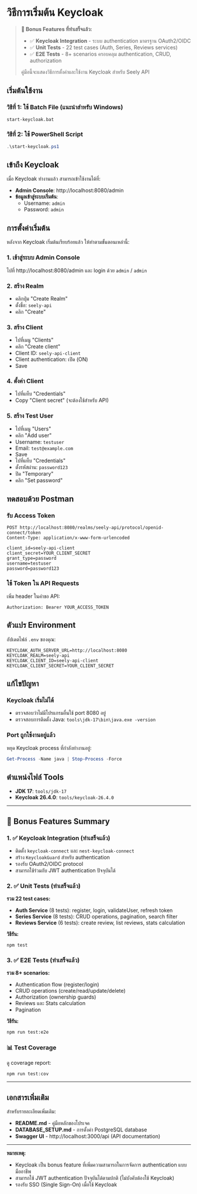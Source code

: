 # วิธีการเริ่มต้น Keycloak

> **🎉 Bonus Features ที่ทำเสร็จแล้ว:**
> - ✅ **Keycloak Integration** - ระบบ authentication มาตรฐาน OAuth2/OIDC
> - ✅ **Unit Tests** - 22 test cases (Auth, Series, Reviews services)
> - ✅ **E2E Tests** - 8+ scenarios ครอบคลุม authentication, CRUD, authorization
>
> คู่มือนี้จะแสดงวิธีการตั้งค่าและใช้งาน Keycloak สำหรับ Seely API

## เริ่มต้นใช้งาน

### วิธีที่ 1: ใช้ Batch File (แนะนำสำหรับ Windows)
```bash
start-keycloak.bat
```

### วิธีที่ 2: ใช้ PowerShell Script
```powershell
.\start-keycloak.ps1
```

## เข้าถึง Keycloak

เมื่อ Keycloak ทำงานแล้ว สามารถเข้าใช้งานได้ที่:

- **Admin Console**: http://localhost:8080/admin
- **ข้อมูลเข้าสู่ระบบเริ่มต้น**:
  - Username: `admin`
  - Password: `admin`

## การตั้งค่าเริ่มต้น

หลังจาก Keycloak เริ่มต้นเรียบร้อยแล้ว ให้ทำตามขั้นตอนเหล่านี้:

### 1. เข้าสู่ระบบ Admin Console
ไปที่ http://localhost:8080/admin และ login ด้วย `admin` / `admin`

### 2. สร้าง Realm
- คลิกปุ่ม "Create Realm"
- ตั้งชื่อ: `seely-api`
- คลิก "Create"

### 3. สร้าง Client
- ไปที่เมนู "Clients"
- คลิก "Create client"
- Client ID: `seely-api-client`
- Client authentication: เปิด (ON)
- Save

### 4. ตั้งค่า Client
- ไปที่แท็บ "Credentials"
- Copy "Client secret" (จะต้องใช้สำหรับ API)

### 5. สร้าง Test User
- ไปที่เมนู "Users"
- คลิก "Add user"
- Username: `testuser`
- Email: `test@example.com`
- Save
- ไปที่แท็บ "Credentials"
- ตั้งรหัสผ่าน: `password123`
- ปิด "Temporary"
- คลิก "Set password"

## ทดสอบด้วย Postman

### รับ Access Token
```http
POST http://localhost:8080/realms/seely-api/protocol/openid-connect/token
Content-Type: application/x-www-form-urlencoded

client_id=seely-api-client
client_secret=YOUR_CLIENT_SECRET
grant_type=password
username=testuser
password=password123
```

### ใช้ Token ใน API Requests
เพิ่ม header ในคำขอ API:
```
Authorization: Bearer YOUR_ACCESS_TOKEN
```

## ตัวแปร Environment

อัปเดตไฟล์ `.env` ของคุณ:
```env
KEYCLOAK_AUTH_SERVER_URL=http://localhost:8080
KEYCLOAK_REALM=seely-api
KEYCLOAK_CLIENT_ID=seely-api-client
KEYCLOAK_CLIENT_SECRET=YOUR_CLIENT_SECRET
```

## แก้ไขปัญหา

### Keycloak เริ่มไม่ได้
- ตรวจสอบว่าไม่มีโปรแกรมอื่นใช้ port 8080 อยู่
- ตรวจสอบการติดตั้ง Java: `tools\jdk-17\bin\java.exe -version`

### Port ถูกใช้งานอยู่แล้ว
หยุด Keycloak process ที่กำลังทำงานอยู่:
```powershell
Get-Process -Name java | Stop-Process -Force
```

## ตำแหน่งไฟล์ Tools

- **JDK 17**: `tools/jdk-17`
- **Keycloak 26.4.0**: `tools/keycloak-26.4.0`

---

## 🎯 Bonus Features Summary

### 1. ✅ Keycloak Integration (ทำเสร็จแล้ว)
- ติดตั้ง `keycloak-connect` และ `nest-keycloak-connect`
- สร้าง `KeycloakGuard` สำหรับ authentication
- รองรับ OAuth2/OIDC protocol
- สามารถใช้ร่วมกับ JWT authentication ปัจจุบันได้

### 2. ✅ Unit Tests (ทำเสร็จแล้ว)
**รวม 22 test cases:**
- **Auth Service** (8 tests): register, login, validateUser, refresh token
- **Series Service** (8 tests): CRUD operations, pagination, search filter
- **Reviews Service** (6 tests): create review, list reviews, stats calculation

**วิธีรัน:**
```bash
npm test
```

### 3. ✅ E2E Tests (ทำเสร็จแล้ว)
**รวม 8+ scenarios:**
- Authentication flow (register/login)
- CRUD operations (create/read/update/delete)
- Authorization (ownership guards)
- Reviews และ Stats calculation
- Pagination

**วิธีรัน:**
```bash
npm run test:e2e
```

### 📊 Test Coverage
ดู coverage report:
```bash
npm run test:cov
```

---

## เอกสารเพิ่มเติม

สำหรับรายละเอียดเพิ่มเติม:
- **README.md** - คู่มือหลักของโปรเจค
- **DATABASE_SETUP.md** - การตั้งค่า PostgreSQL database
- **Swagger UI** - http://localhost:3000/api (API documentation)

---

**หมายเหตุ:** 
- Keycloak เป็น bonus feature ที่เพิ่มความสามารถในการจัดการ authentication แบบมืออาชีพ
- สามารถใช้ JWT authentication ปัจจุบันได้ตามปกติ (ไม่บังคับต้องใช้ Keycloak)
- รองรับ SSO (Single Sign-On) เมื่อใช้ Keycloak
